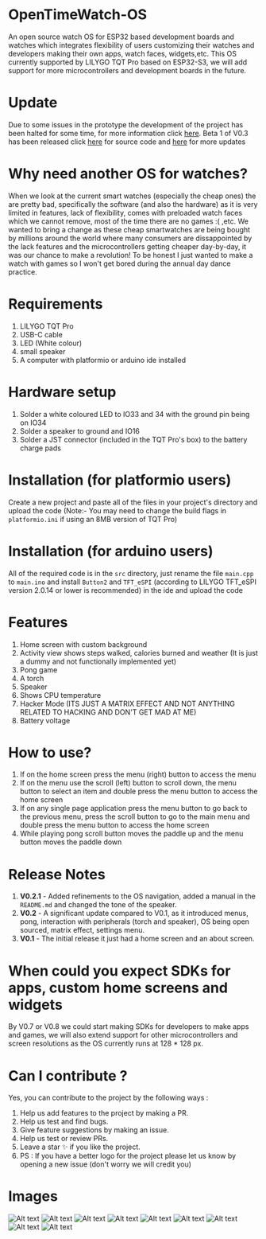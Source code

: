 # OpenTimeWatch-OS
An open source watch OS for ESP32 based development boards and watches which integrates flexibility of users customizing their watches and developers making their own apps, watch faces, widgets,etc. This OS currently supported by LILYGO TQT Pro based on ESP32-S3, we will add support for more microcontrollers and development boards in the future.

# Update
Due to some issues in the prototype the development of the project has been halted for some time, for more information click [here](https://github.com/OpenTimeWatch-Project/OpenTimeWatch-OS/issues/8). Beta 1 of V0.3 has been released click [here](https://github.com/jaswch/OpenTimeWatch-OS/tree/V0.3) for source code and [here](https://github.com/OpenTimeWatch-Project/OpenTimeWatch-OS/pull/10) for more updates

# Why need another OS for watches?
When we look at the current smart watches (especially the cheap ones) the are pretty bad, specifically the software (and also the hardware) as it is very limited in features, lack of flexibility, comes with preloaded watch faces which we cannot remove, most of the time there are no games :( ,etc. We wanted to bring a change as these cheap smartwatches are being bought by millions around the world where many consumers are dissappointed by the lack features and the microcontrollers getting cheaper day-by-day, it was our chance to make a revolution! To be honest I just wanted to make a watch with games so I won't get bored during the annual day dance practice.

# Requirements
1. LILYGO TQT Pro
2. USB-C cable
3. LED (White colour)
4. small speaker
5. A computer with platformio or arduino ide installed

# Hardware setup
1. Solder a white coloured LED to IO33 and 34 with the ground pin being on IO34
2. Solder a speaker to ground and IO16
3. Solder a JST connector (included in the TQT Pro's box) to the battery charge pads

# Installation (for platformio users)
Create a new project and paste all of the files in your project's directory and upload the code (Note:- You may need to change the build flags in ```platformio.ini``` if using an 8MB version of TQT Pro)

# Installation (for arduino users)
All of the required code is in the ```src``` directory, just rename the file ```main.cpp``` to ```main.ino``` and install ```Button2``` and ```TFT_eSPI``` (according to LILYGO TFT_eSPI version 2.0.14 or lower is recommended) in the ide and upload the code 

# Features
1. Home screen with custom background
2. Activity view shows steps walked, calories burned and weather (It is just a dummy and not functionally implemented yet)
3. Pong game
4. A torch
5. Speaker
6. Shows CPU temperature
7. Hacker Mode (ITS JUST A MATRIX EFFECT AND NOT ANYTHING RELATED TO HACKING AND DON'T GET MAD AT ME)
8. Battery voltage

# How to use?
1. If on the home screen press the menu (right) button to access the menu
2. If on the menu use the scroll (left) button to scroll down, the menu button to select an item and double press the menu button to access the home screen 
3. If on any single page application press the menu button to go back to the previous menu, press the scroll button to go to the main menu and double press the menu button to access the home screen
4. While playing pong scroll button moves the paddle up and the menu button moves the paddle down

# Release Notes
1. **V0.2.1** - Added refinements to the OS navigation, added a manual in the ```README.md``` and changed the tone of the speaker.
2. **V0.2** - A significant update compared to V0.1, as it introduced menus, pong, interaction with peripherals (torch and speaker), OS being open sourced, matrix effect, settings menu. 
3. **V0.1** - The initial release it just had a home screen and an about screen.

# When could you expect SDKs for apps, custom home screens and widgets
By V0.7 or V0.8 we could start making SDKs for developers to make apps and games, we will also extend support for other microcontrollers and screen resolutions as the OS currently runs at 128 * 128 px.

# Can I contribute ?
Yes, you can contribute to the project by the following ways :
1. Help us add features to the project by making a PR.
2. Help us test and find bugs.
3. Give feature suggestions by making an issue.
4. Help us test or review PRs.
5. Leave a star ✨ if you like the project.
6. PS : If you have a better logo for the project please let us know by opening a new issue (don't worry we will credit you)

# Images
![Alt text](images/IMG_20241119_201516.jpg)
![Alt text](images/IMG_20241119_201547.jpg)
![Alt text](images/IMG_20241119_201559.jpg)
![Alt text](images/IMG_20241119_201614.jpg)
![Alt text](images/IMG_20241119_201707.jpg)
![Alt text](images/IMG_20241119_201715.jpg)
![Alt text](images/IMG_20241119_201733.jpg)
![Alt text](images/IMG_20241119_201758.jpg)
![Alt text](images/IMG_20241119_202308.jpg)
